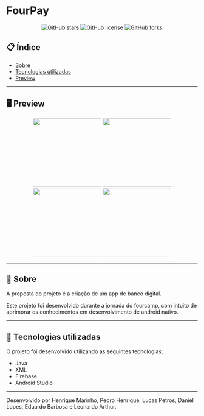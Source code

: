 # FourPay

<div align="center">


[![GitHub stars](https://img.shields.io/github/stars/henriqtm1/FourPay)](https://github.com/henriqtm1/FourPay/stargazers)<space> <space>[![GitHub license](https://img.shields.io/github/license/henriqtm1/FourPay)](https://github.com/henriqtm1/FourPay/blob/master/LICENSE
)<space> <space>[![GitHub forks](https://img.shields.io/github/forks/henriqtm1/FourPay)](https://github.com/henriqtm1/FourPay/network/members)

</div>

## 📋 Índice

- [Sobre](#-Sobre)
- [Tecnologias utilizadas](#-Tecnologias-utilizadas)
- [Preview](#-Preview)

---

## 🖥 Preview 

<div align="center">
  
   <img src="https://user-images.githubusercontent.com/69311308/155196686-2a9af2c4-e198-4505-81a7-ed55ddce304a.png" width="180">
   <img src="https://user-images.githubusercontent.com/69311308/155196678-8e116833-6841-41e4-a69f-1467d170599c.png" width="180">
   <img src="https://user-images.githubusercontent.com/69311308/155196687-f0011e80-6dfe-4841-9429-872bba2f0866.png" width="180">
   <img src="https://user-images.githubusercontent.com/69311308/155196683-149ae0c8-a195-4d6f-b484-edd3082abb90.png" width="180">
  
</div>

---

## 📖 Sobre 

A proposta do projeto é a criação de um app de banco digital.
  
Este projeto foi desenvolvido durante a jornada do fourcamp, com intuito de aprimorar os conhecimentos em desenvolvimento de android nativo.

--- 

## 🚀 Tecnologias utilizadas

O projeto foi desenvolvido utilizando as seguintes tecnologias:

- Java
- XML
- Firebase
- Android Studio

---


Desenvolvido por Henrique Marinho, Pedro Henrique, Lucas Petros, Daniel Lopes, Eduardo Barbosa e Leonardo Arthur.
